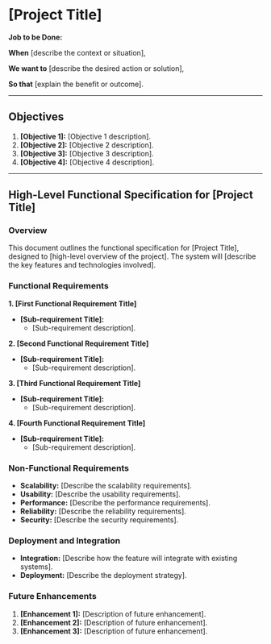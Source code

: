 # [Project Title]

**Job to be Done:**

**When** [describe the context or situation],

**We want to** [describe the desired action or solution],

**So that** [explain the benefit or outcome].

---

## Objectives

1. **[Objective 1]:** [Objective 1 description].
2. **[Objective 2]:** [Objective 2 description].
3. **[Objective 3]:** [Objective 3 description].
4. **[Objective 4]:** [Objective 4 description].

---

## High-Level Functional Specification for [Project Title]

### Overview
This document outlines the functional specification for [Project Title], designed to [high-level overview of the project]. The system will [describe the key features and technologies involved].

### Functional Requirements

**1. [First Functional Requirement Title]**
- **[Sub-requirement Title]:**
  - [Sub-requirement description].

**2. [Second Functional Requirement Title]**
- **[Sub-requirement Title]:**
  - [Sub-requirement description].

**3. [Third Functional Requirement Title]**
- **[Sub-requirement Title]:**
  - [Sub-requirement description].

**4. [Fourth Functional Requirement Title]**
- **[Sub-requirement Title]:**
  - [Sub-requirement description].

### Non-Functional Requirements
- **Scalability:** [Describe the scalability requirements].
- **Usability:** [Describe the usability requirements].
- **Performance:** [Describe the performance requirements].
- **Reliability:** [Describe the reliability requirements].
- **Security:** [Describe the security requirements].

### Deployment and Integration
- **Integration:** [Describe how the feature will integrate with existing systems].
- **Deployment:** [Describe the deployment strategy].

### Future Enhancements
1. **[Enhancement 1]:** [Description of future enhancement].
2. **[Enhancement 2]:** [Description of future enhancement].
3. **[Enhancement 3]:** [Description of future enhancement].
